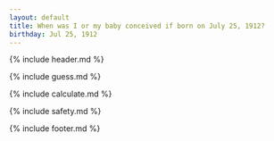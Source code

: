 ```yaml
---
layout: default
title: When was I or my baby conceived if born on July 25, 1912?
birthday: Jul 25, 1912
---
```


{% include header.md %}

{% include guess.md %}

{% include calculate.md %}

{% include safety.md %}

{% include footer.md %}



